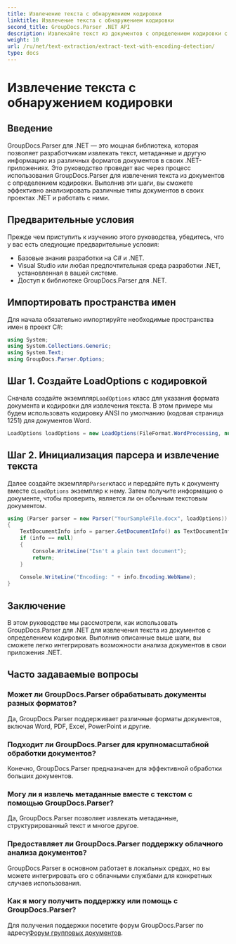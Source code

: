 ```yaml
---
title: Извлечение текста с обнаружением кодировки
linktitle: Извлечение текста с обнаружением кодировки
second_title: GroupDocs.Parser .NET API
description: Извлекайте текст из документов с определением кодировки с помощью GroupDocs.Parser для .NET. Эффективно анализируйте различные форматы в своих приложениях .NET.
weight: 10
url: /ru/net/text-extraction/extract-text-with-encoding-detection/
type: docs
---
```

# Извлечение текста с обнаружением кодировки

## Введение
GroupDocs.Parser для .NET — это мощная библиотека, которая позволяет разработчикам извлекать текст, метаданные и другую информацию из различных форматов документов в своих .NET-приложениях. Это руководство проведет вас через процесс использования GroupDocs.Parser для извлечения текста из документов с определением кодировки. Выполнив эти шаги, вы сможете эффективно анализировать различные типы документов в своих проектах .NET и работать с ними.
## Предварительные условия
Прежде чем приступить к изучению этого руководства, убедитесь, что у вас есть следующие предварительные условия:
- Базовые знания разработки на C# и .NET.
- Visual Studio или любая предпочтительная среда разработки .NET, установленная в вашей системе.
- Доступ к библиотеке GroupDocs.Parser для .NET.

## Импортировать пространства имен
Для начала обязательно импортируйте необходимые пространства имен в проект C#:
```csharp
using System;
using System.Collections.Generic;
using System.Text;
using GroupDocs.Parser.Options;
```
## Шаг 1. Создайте LoadOptions с кодировкой
 Сначала создайте экземпляр`LoadOptions` класс для указания формата документа и кодировки для извлечения текста. В этом примере мы будем использовать кодировку ANSI по умолчанию (кодовая страница 1251) для документов Word.
```csharp
LoadOptions loadOptions = new LoadOptions(FileFormat.WordProcessing, null, null, Encoding.GetEncoding(1251));
```
## Шаг 2. Инициализация парсера и извлечение текста
 Далее создайте экземпляр`Parser`класс и передайте путь к документу вместе с`LoadOptions` экземпляр к нему. Затем получите информацию о документе, чтобы проверить, является ли он обычным текстовым документом.
```csharp
using (Parser parser = new Parser("YourSampleFile.docx", loadOptions))
{
    TextDocumentInfo info = parser.GetDocumentInfo() as TextDocumentInfo;
    if (info == null)
    {
        Console.WriteLine("Isn't a plain text document");
        return;
    }
    
    Console.WriteLine("Encoding: " + info.Encoding.WebName);
}
```

## Заключение
В этом руководстве мы рассмотрели, как использовать GroupDocs.Parser для .NET для извлечения текста из документов с определением кодировки. Выполнив описанные выше шаги, вы сможете легко интегрировать возможности анализа документов в свои приложения .NET.

## Часто задаваемые вопросы
### Может ли GroupDocs.Parser обрабатывать документы разных форматов?
Да, GroupDocs.Parser поддерживает различные форматы документов, включая Word, PDF, Excel, PowerPoint и другие.
### Подходит ли GroupDocs.Parser для крупномасштабной обработки документов?
Конечно, GroupDocs.Parser предназначен для эффективной обработки больших документов.
### Могу ли я извлечь метаданные вместе с текстом с помощью GroupDocs.Parser?
Да, GroupDocs.Parser позволяет извлекать метаданные, структурированный текст и многое другое.
### Предоставляет ли GroupDocs.Parser поддержку облачного анализа документов?
GroupDocs.Parser в основном работает в локальных средах, но вы можете интегрировать его с облачными службами для конкретных случаев использования.
### Как я могу получить поддержку или помощь с GroupDocs.Parser?
Для получения поддержки посетите форум GroupDocs.Parser по адресу[Форум групповых документов](https://forum.groupdocs.com/c/parser/17).